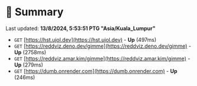 # 📖 Summary
Last updated: **13/8/2024, 5:53:51 PTG "Asia/Kuala_Lumpur"**

- `GET` [https://hst.ujol.dev](https://hst.ujol.dev) - **Up** (497ms)
- `GET` [https://reddviz.deno.dev/gimme](https://reddviz.deno.dev/gimme) - **Up** (2758ms)
- `GET` [https://reddviz.amar.kim/gimme](https://reddviz.amar.kim/gimme) - **Up** (279ms)
- `GET` [https://dumb.onrender.com](https://dumb.onrender.com) - **Up** (246ms)
